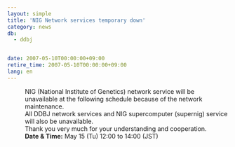 ```yaml
---
layout: simple
title: 'NIG Network services temporary down'
category: news
db:
  - ddbj


date: 2007-05-10T00:00:00+09:00
retire_time: 2007-05-10T00:00:00+09:00
lang: en
---
```


<html>
<dd>NIG (National Institute of Genetics) network service will be unavailable at the following schedule because of the network maintenance.
<dd>All DDBJ network services and NIG supercomputer (supernig) service will also be unavailable.
<dd>Thank you very much for your understanding and cooperation.
<dd><b>Date &amp; Time:</b> May 15 (Tu) 12:00 to 14:00 (JST)<br>
    <!--<dd><font color="#ff0000">The maintenance works had completed, and the network services were resumed. Thank you for your cooperation.(16:40)</font>-->
</dd>
</dd>
</dd>
</dd>
</html>
